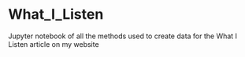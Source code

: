 # What_I_Listen
Jupyter notebook of all the methods used to create data for the What I Listen article on my website
